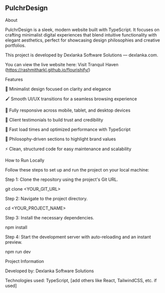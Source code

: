 ## PulchrDesign

About

PulchrDesign is a sleek, modern website built with TypeScript.
It focuses on crafting minimalist digital experiences that blend intuitive functionality with elegant aesthetics, perfect for showcasing design philosophies and creative portfolios.


This project is developed by Dexlanka Software Solutions — dexlanka.com.

You can view the live website here: Visit Tranquil Haven
(https://rashmitharkl.github.io/flourishify/)

Features

🎨 Minimalist design focused on clarity and elegance

🖌️ Smooth UI/UX transitions for a seamless browsing experience

📱 Fully responsive across mobile, tablet, and desktop devices

💬 Client testimonials to build trust and credibility

🚀 Fast load times and optimized performance with TypeScript

📄 Philosophy-driven sections to highlight brand values

⚡ Clean, structured code for easy maintenance and scalability


How to Run Locally

Follow these steps to set up and run the project on your local machine:


Step 1: Clone the repository using the project's Git URL.

git clone <YOUR_GIT_URL>

Step 2: Navigate to the project directory.

cd <YOUR_PROJECT_NAME>

Step 3: Install the necessary dependencies.

npm install

Step 4: Start the development server with auto-reloading and an instant preview.

npm run dev


Project Information

Developed by: Dexlanka Software Solutions

Technologies used: TypeScript, [add others like React, TailwindCSS, etc. if used]
